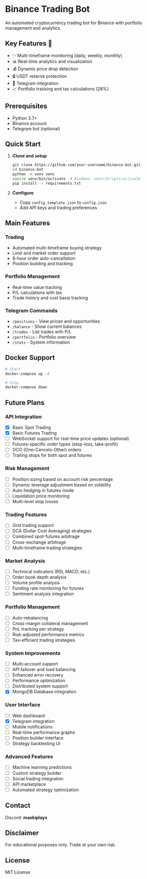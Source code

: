 # Binance Trading Bot

An automated cryptocurrency trading bot for Binance with portfolio management and analytics.

## Key Features 🚀

- ✨ Multi-timeframe monitoring (daily, weekly, monthly)
- 📊 Real-time analytics and visualization
- 💰 Dynamic price drop detection
- 🔒 USDT reserve protection
- 🤖 Telegram integration
- 📈 Portfolio tracking and tax calculations (28%)

## Prerequisites

- Python 3.7+
- Binance account
- Telegram bot (optional)

## Quick Start

1. **Clone and setup**
   ```sh
   git clone https://github.com/your-username/binance-bot.git
   cd binance-bot
   python -m venv venv
   source venv/bin/activate  # Windows: venv\Scripts\activate
   pip install -r requirements.txt
   ```

2. **Configure**
   - Copy `config_template.json` to `config.json`
   - Add API keys and trading preferences

## Main Features

### Trading
- Automated multi-timeframe buying strategy
- Limit and market order support
- 8-hour order auto-cancellation
- Position building and tracking

### Portfolio Management
- Real-time value tracking
- P/L calculations with tax
- Trade history and cost basis tracking

### Telegram Commands
- `/positions` - View prices and opportunities
- `/balance` - Show current balances
- `/trades` - List trades with P/L
- `/portfolio` - Portfolio overview
- `/stats` - System information

## Docker Support

```sh
# Start
docker-compose up -d

# Stop
docker-compose down
```

## Future Plans

### API Integration
- [x] Basic Spot Trading
- [x] Basic Futures Trading
- [ ] WebSocket support for real-time price updates (optional)
- [ ] Futures-specific order types (stop-loss, take-profit)
- [ ] OCO (One-Cancels-Other) orders
- [ ] Trailing stops for both spot and futures

### Risk Management
- [ ] Position sizing based on account risk percentage
- [ ] Dynamic leverage adjustment based on volatility
- [ ] Auto-hedging in futures mode
- [ ] Liquidation price monitoring
- [ ] Multi-level stop losses

### Trading Features
- [ ] Grid trading support
- [ ] DCA (Dollar Cost Averaging) strategies
- [ ] Combined spot-futures arbitrage
- [ ] Cross-exchange arbitrage
- [ ] Multi-timeframe trading strategies

### Market Analysis
- [ ] Technical indicators (RSI, MACD, etc.)
- [ ] Order book depth analysis
- [ ] Volume profile analysis
- [ ] Funding rate monitoring for futures
- [ ] Sentiment analysis integration

### Portfolio Management
- [ ] Auto-rebalancing
- [ ] Cross-margin collateral management
- [ ] PnL tracking per strategy
- [ ] Risk-adjusted performance metrics
- [ ] Tax-efficient trading strategies

### System Improvements
- [ ] Multi-account support
- [ ] API failover and load balancing
- [ ] Enhanced error recovery
- [ ] Performance optimization
- [ ] Distributed system support
- [x] MongoDB Database integration

### User Interface
- [ ] Web dashboard
- [x] Telegram integration
- [ ] Mobile notifications
- [ ] Real-time performance graphs
- [ ] Position builder interface
- [ ] Strategy backtesting UI

### Advanced Features
- [ ] Machine learning predictions
- [ ] Custom strategy builder
- [ ] Social trading integration
- [ ] API marketplace
- [ ] Automated strategy optimization

## Contact

Discord: **maskiplays**

## Disclaimer

For educational purposes only. Trade at your own risk.

## License

MIT License
